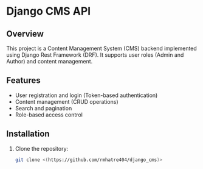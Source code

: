 # Django CMS API

## Overview
This project is a Content Management System (CMS) backend implemented using Django Rest Framework (DRF). It supports user roles (Admin and Author) and content management.

## Features
- User registration and login (Token-based authentication)
- Content management (CRUD operations)
- Search and pagination
- Role-based access control

## Installation
1. Clone the repository:
   ```bash
   git clone <(https://github.com/rmhatre404/django_cms)>
